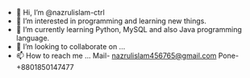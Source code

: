 - 👋 Hi, I’m @nazrulislam-ctrl
- 👀 I’m interested in programming and learning new things.
- 🌱 I’m currently learning Python, MySQL and also Java programming language.
- 💞️ I’m looking to collaborate on ...
- 📫 How to reach me ...
     Mail- nazrulislam456765@gmail.com
     Pone- +8801850147477
<!---
nazrulislam-ctrl/nazrulislam-ctrl is a ✨ special ✨ repository because its `README.md` (this file) appears on your GitHub profile.
You can click the Preview link to take a look at your changes.
--->
